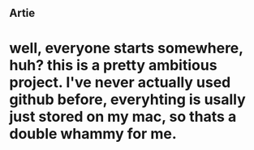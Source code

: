 ## Artie

# well, everyone starts somewhere, huh? this is a pretty ambitious project. I've never actually used github before, everyhting is usally just stored on my mac, so thats a double whammy for me.

